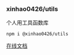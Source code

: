 ### xinhao0426/utils

个人用工具函数库

```shell
npm i @xinhao0426/utils
```
[在线文档](https://super-zuccutto-ae4aaf.netlify.app/)
